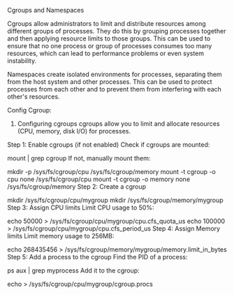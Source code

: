Cgroups and Namespaces

Cgroups allow administrators to limit and distribute resources among different groups of processes. They do this by grouping processes together and then applying resource limits to those groups. This can be used to ensure that no one process or group of processes consumes too many resources, which can lead to performance problems or even system instability.

Namespaces create isolated environments for processes, separating them from the host system and other processes. This can be used to protect processes from each other and to prevent them from interfering with each other's resources.

Config Cgroup:

1. Configuring cgroups
cgroups allow you to limit and allocate resources (CPU, memory, disk I/O) for processes.

Step 1: Enable cgroups (if not enabled)
Check if cgroups are mounted:

mount | grep cgroup
If not, manually mount them:

mkdir -p /sys/fs/cgroup/cpu /sys/fs/cgroup/memory
mount -t cgroup -o cpu none /sys/fs/cgroup/cpu
mount -t cgroup -o memory none /sys/fs/cgroup/memory
Step 2: Create a cgroup

mkdir /sys/fs/cgroup/cpu/mygroup
mkdir /sys/fs/cgroup/memory/mygroup
Step 3: Assign CPU limits
Limit CPU usage to 50%:

echo 50000 > /sys/fs/cgroup/cpu/mygroup/cpu.cfs_quota_us
echo 100000 > /sys/fs/cgroup/cpu/mygroup/cpu.cfs_period_us
Step 4: Assign Memory limits
Limit memory usage to 256MB:

echo 268435456 > /sys/fs/cgroup/memory/mygroup/memory.limit_in_bytes
Step 5: Add a process to the cgroup
Find the PID of a process:

ps aux | grep myprocess
Add it to the cgroup:

echo <PID> > /sys/fs/cgroup/cpu/mygroup/cgroup.procs

